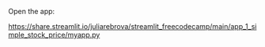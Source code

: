Open the app:

https://share.streamlit.io/juliarebrova/streamlit_freecodecamp/main/app_1_simple_stock_price/myapp.py
